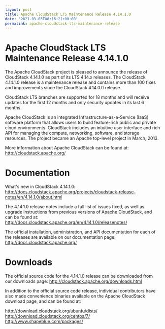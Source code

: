 ```yaml
---
layout: post
title: Apache CloudStack LTS Maintenance Release 4.14.1.0
date: '2021-03-03T08:16:21+00:00'
permalink: apache-cloudstack-lts-maintenance-release
---
```

# Apache CloudStack LTS Maintenance Release 4.14.1.0

The Apache CloudStack project is pleased to announce the release of
CloudStack 4.14.1.0 as part of its LTS 4.14.x releases. The CloudStack
4.14.1.0 release is a maintenance release and contains more than
100 fixes and improvements since the CloudStack 4.14.0.0 release.

CloudStack LTS branches are supported for 18 months and will receive
updates for the first 12 months and only security updates in its last 6 months.

Apache CloudStack is an integrated Infrastructure-as-a-Service (IaaS)
software platform that allows users to build feature-rich public and
private cloud environments. CloudStack includes an intuitive user interface
and rich API for managing the compute, networking, software, and storage
resources. The project became an Apache top-level project in March, 2013.

More information about Apache CloudStack can be found at:
http://cloudstack.apache.org/

# Documentation

What's new in  CloudStack 4.14.1.0:
http://docs.cloudstack.apache.org/projects/cloudstack-release-notes/en/4.14.1.0/about.html

The 4.14.1.0 release notes include a full list of issues fixed, as well
as upgrade instructions from previous versions of Apache CloudStack, and
can be found at:
http://docs.cloudstack.apache.org/en/4.14.1.0/releasenotes/

The official installation, administration, and API documentation for each of
the releases are available on our documentation page:
http://docs.cloudstack.apache.org/

# Downloads

The official source code for the 4.14.1.0 release can be downloaded from our
downloads page:
http://cloudstack.apache.org/downloads.html

In addition to the official source code release, individual contributors
have also made convenience binaries available on the Apache CloudStack
download page, and can be found at:

http://download.cloudstack.org/ubuntu/dists/ 
http://download.cloudstack.org/centos/7/
http://www.shapeblue.com/packages/
